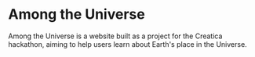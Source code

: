 # Among the Universe

Among the Universe is a website built as a project for the Creatica hackathon, aiming to help users learn about Earth's place in the Universe.


